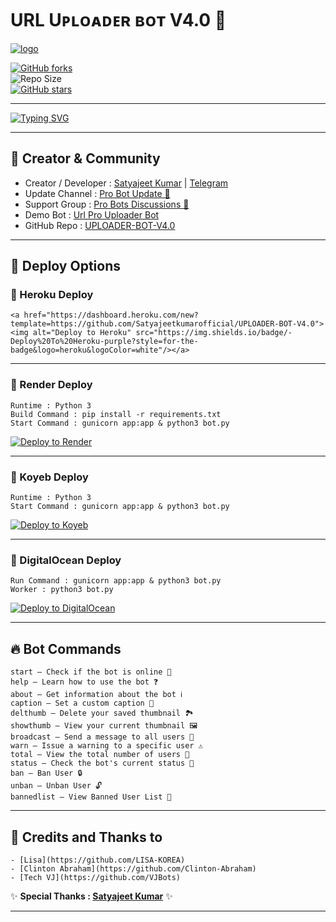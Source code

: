 # URL Uᴘʟᴏᴀᴅᴇʀ ʙᴏᴛ V4.0 🚀

[![logo](https://i.ibb.co/WN55wC04/IMG-20250910-144930-432.jpg)](https://t.me/UrlProUploaderBot)

[![GitHub forks](https://img.shields.io/github/forks/Satyajeetkumarofficial/UPLOADER-BOT-V4.0?&style=flat-square&logo=github)](https://github.com/Satyajeetkumarofficial/UPLOADER-BOT-V4.0/fork)  
![Repo Size](https://img.shields.io/github/repo-size/Satyajeetkumarofficial/UPLOADER-BOT-V4.0?&style=flat-square&logo=github)  
[![GitHub stars](https://img.shields.io/github/stars/Satyajeetkumarofficial/UPLOADER-BOT-V4.0?&style=flat-square&logo=github)](https://github.com/Satyajeetkumarofficial/UPLOADER-BOT-V4.0/stargazers)  

---

[![Typing SVG](https://readme-typing-svg.herokuapp.com?font=Fira+Code&pause=1000&color=F70000&multiline=true&width=460&height=60&lines=%F0%9F%92%AB+Thanks+for+supporting+this+project!+Every+%E2%AD%90+and+fork+helps+keep+it+alive.+%F0%9F%99%8C)](https://git.io/typing-svg)

---

## 👤 Creator & Community  


- Creator / Developer : [Satyajeet Kumar](https://github.com/Satyajeetkumarofficial) | [Telegram](https://t.me/Satyajeetkumarofficial)  
- Update Channel : [Pro Bot Update 🚀](https://t.me/ProBotUpdate)  
- Support Group : [Pro Bots Discussions 💬](https://t.me/ProBotsDiscussionsGroup)  
- Demo Bot : [Url Pro Uploader Bot](https://t.me/UrlProUploaderBot)  
- GitHub Repo : [UPLOADER-BOT-V4.0](https://github.com/Satyajeetkumarofficial/UPLOADER-BOT-V4.0)  

---

## 🚀 Deploy Options  

### 🔹 Heroku Deploy  
```
<a href="https://dashboard.heroku.com/new?template=https://github.com/Satyajeetkumarofficial/UPLOADER-BOT-V4.0"><img alt="Deploy to Heroku" src="https://img.shields.io/badge/-Deploy%20To%20Heroku-purple?style=for-the-badge&logo=heroku&logoColor=white"/></a>
```

---

### 🔹 Render Deploy  
```
Runtime : Python 3
Build Command : pip install -r requirements.txt
Start Command : gunicorn app:app & python3 bot.py
```
<a href="https://dashboard.render.com/deploy?repo=https://github.com/Satyajeetkumarofficial/UPLOADER-BOT-V4.0"><img alt="Deploy to Render" src="https://img.shields.io/badge/-Deploy%20To%20Render-black?style=for-the-badge&logo=render&logoColor=white"/></a>  

---

### 🔹 Koyeb Deploy  
```
Runtime : Python 3
Start Command : gunicorn app:app & python3 bot.py
```
<a href="https://app.koyeb.com/deploy?type=git&repository=github.com/Satyajeetkumarofficial/UPLOADER-BOT-V4.0&branch=main&name=uploader-bot-v4"><img alt="Deploy to Koyeb" src="https://img.shields.io/badge/-Deploy%20To%20Koyeb-blue?style=for-the-badge&logo=koyeb&logoColor=white"/></a>  

---

### 🔹 DigitalOcean Deploy  
```
Run Command : gunicorn app:app & python3 bot.py
Worker : python3 bot.py
```
<a href="https://cloud.digitalocean.com/apps/new?repo=https://github.com/Satyajeetkumarofficial/UPLOADER-BOT-V4.0"><img alt="Deploy to DigitalOcean" src="https://img.shields.io/badge/-Deploy%20To%20DigitalOcean-darkblue?style=for-the-badge&logo=digitalocean&logoColor=white"/></a>  

---

## 🔥 Bot Commands  

```
start – Check if the bot is online 🔔
help – Learn how to use the bot ❓
about – Get information about the bot ℹ️
caption – Set a custom caption 📝
delthumb – Delete your saved thumbnail 🏞️
showthumb – View your current thumbnail 🖼️
broadcast – Send a message to all users 📢
warn – Issue a warning to a specific user ⚠️
total – View the total number of users 👥
status – Check the bot's current status 🚀
ban – Ban User 🔒
unban – Unban User 🔓
bannedlist – View Banned User List 📜
```

---

## 💖 Credits and Thanks to  

```
- [Lisa](https://github.com/LISA-KOREA)  
- [Clinton Abraham](https://github.com/Clinton-Abraham)  
- [Tech VJ](https://github.com/VJBots)  
```

✨ **Special Thanks : [Satyajeet Kumar](https://github.com/Satyajeetkumarofficial)** ✨  

---
